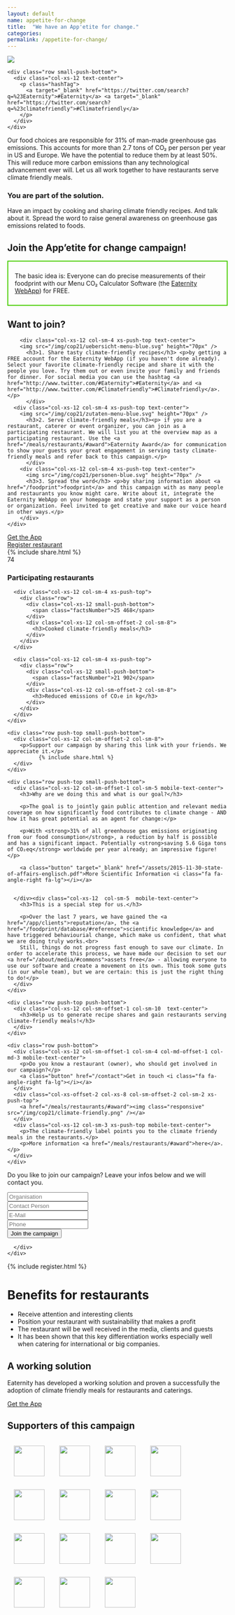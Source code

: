 ```yaml
---
layout: default
name: appetite-for-change
title:  "We have an App'etite for change."
categories:
permalink: /appetite-for-change/
---
```





<div class="bgDarkBlue ">
  <div class="container">
    <div class="row small-push-top small-push-bottom">
      <div class="col-xs-10 col-sm-offset-2 col-xs-offset-1 col-sm-8">
        <img class="responsive" src="/img/home/home-teaser.png" />
      </div>
    </div>

    <div class="row small-push-bottom">
      <div class="col-xs-12 text-center">
        <p class="hashTag">
          <a target="_blank" href="https://twitter.com/search?q=%23Eaternity">#Eaternity</a> <a target="_blank" href="https://twitter.com/search?q=%23climatefriendly">#Climatefriendly</a>
        </p>
      </div>
    </div>
  </div>
</div><!-- /.viewPortHeight -->

<div class="container">
	<div class="row push-top push-bottom">
		<div class="col-xs-12 col-sm-offset-2 col-sm-8 text-center">
			<p class="teaserText">
				Our food choices are responsible for 31% of man-made greenhouse gas emissions. This accounts for more than 2.7 tons of CO₂ per person per year in US and Europe. We have the potential to reduce them by at least 50%. This will reduce more carbon emissions than any technological advancement ever will. Let us all work together to have restaurants serve climate friendly meals.</p>
        <h3>You are part of the solution.</h3> <p class="teaserText">Have an impact by cooking and sharing climate friendly recipes. And talk about it. Spread the word to raise general awareness on greenhouse gas emissions related to foods.
			</p>
      <h2>Join the <strong>App’etite for change</strong> campaign!</h2>
		</div>
	  </div>
</div>

<div class="container">
	<div class="row push-bottom">
		<div class="col-xs-12 col-sm-offset-3 col-sm-6 text-center" style="border: 2px solid #46cc00;padding: 10px 15px;">
			<p>
      The basic idea is: Everyone can do precise measurements of their foodprint with our Menu CO₂ Calculator Software (the <a href="/app">Eaternity WebApp</a>) for FREE.</p>
		</div>
	</div>
  <div class="row big-push-top small-push-bottom">
		<div class="col-xs-12 col-sm-offset-2 col-sm-8 text-center">
	     <h2>Want to join?</h2>
		</div>
	</div>
    <div class="row small-push-bottom">

  		<div class="col-xs-12 col-sm-4 xs-push-top text-center">
        <img src="/img/cop21/uebersicht-menu-blue.svg" height="70px" />
          <h3>1. Share tasty climate-friendly recipes</h3> <p>by getting a FREE account for the Eaternity WebApp (if you haven't done already). Select your favorite climate-friendly recipe and share it with the people you love. Try them out or even invite your family and friends for dinner. For social media you can use the hashtag <a href="http://www.twitter.com/#Eaternity">#Eaternity</a> and <a href="http://www.twitter.com/#Climatefriendly">#Climatefriendly</a>.</p>
          </div>
      <div class="col-xs-12 col-sm-4 xs-push-top text-center">
        <img src="/img/cop21/zutaten-menu-blue.svg" height="70px" />
          <h3>2. Serve climate-friendly meals</h3><p> if you are a restaurant, caterer or event organizer, you can join as a participating restaurant. We will list you at the overview map as a participating restaurant. Use the <a href="/meals/restaurants/#award">Eaternity Award</a> for communication to show your guests your great engagement in serving tasty climate-friendly meals and refer back to this campaign.</p>
          </div>
        <div class="col-xs-12 col-sm-4 xs-push-top text-center">
          <img src="/img/cop21/personen-blue.svg" height="70px" />
          <h3>3. Spread the word</h3> <p>by sharing information about <a href="/foodprint">foodprint</a> and this campaign with as many people and restaurants you know might care. Write about it, integrate the Eaternity WebApp on your homepage and state your support as a person or organization. Feel invited to get creative and make our voice heard in other ways.</p>
        </div>
    </div>
<div class="row push-bottom">
    <div class="col-xs-12 col-sm-4 xs-push-top text-center">
        <a class="button" href="/app/get-the-app">Get the App <i class="fa fa-angle-right fa-lg"></i></a>
        </div>
    <div class="col-xs-12 col-sm-4 xs-push-top text-center">
        <a class="button" href="#register">Register restaurant<i class="fa fa-angle-right fa-lg"></i></a>
        </div>
      <div class="col-xs-12 col-sm-4 xs-push-top text-center">
        {% include share.html %}
      </div>
</div>


</div>



<div class="bgDarkBlue">
  <div class="container text-center">
    <div class="row big-push-top">
      <div class=" col-xs-12 col-sm-4 ">
        <div class="row">
          <div class="col-xs-12 small-push-bottom">
            <span class="factsNumber">74</span>
          </div>
          <div class="col-xs-12 col-sm-offset-2 col-sm-8">
            <h3>Participating restaurants</h3>
          </div>
        </div>
      </div>

      <div class="col-xs-12 col-sm-4 xs-push-top">
        <div class="row">
          <div class="col-xs-12 small-push-bottom">
            <span class="factsNumber">25 468</span>
          </div>
          <div class="col-xs-12 col-sm-offset-2 col-sm-8">
            <h3>Cooked climate-friendly meals</h3>
          </div>
        </div>
      </div>

      <div class="col-xs-12 col-sm-4 xs-push-top">
        <div class="row">
          <div class="col-xs-12 small-push-bottom">
            <span class="factsNumber">21 902</span>
          </div>
          <div class="col-xs-12 col-sm-offset-2 col-sm-8">
            <h3>Reduced emissions of CO₂e in kg</h3>
          </div>
        </div>
      </div>
    </div>

    <div class="row push-top small-push-bottom">
      <div class="col-xs-12 col-sm-offset-2 col-sm-8">
        <p>Support our campaign by sharing this link with your friends. We appreciate it.</p>
		      {% include share.html %}
      </div>
    </div>
  </div>
</div>

<div class="map window">
</div>

<div class="bgLightGrey">
  <div class="container">

    <div class="row push-top small-push-bottom">
      <div class="col-xs-12 col-sm-offset-1 col-sm-5 mobile-text-center">
        <h3>Why are we doing this and what is our goal?</h3>

        <p>The goal is to jointly gain public attention and relevant media coverage on how significantly food contributes to climate change - AND how it has great potential as an agent for change:</p>

        <p>With <strong>31% of all greenhouse gas emissions originating from our food consumption</strong>, a reduction by half is possible and has a significant impact. Potentially <strong>saving 5.6 Giga tons of CO₂eq</strong> worldwide per year already; an impressive figure!</p>

        <a class="button" target="_blank" href="/assets/2015-11-30-state-of-affairs-englisch.pdf">More Scientific Information <i class="fa fa-angle-right fa-lg"></i></a>


      </div><div class="col-xs-12  col-sm-5  mobile-text-center">
        <h3>This is a special step for us.</h3>

        <p>Over the last 7 years, we have gained the <a href="/app/clients">reputation</a>, the <a href="/foodprint/database/#reference">scientific knowledge</a> and have triggered behaviourial change, which make us confident, that what we are doing truly works.<br>
        Still, things do not progress fast enough to save our climate. In order to accelerate this process, we have made our decision to set our <a href="/about/media/#commons">assets free</a> - allowing everyone to use our software and create a movement on its own. This took some guts (in our whole team), but we are certain: this is just the right thing to do!</p>
      </div>
    </div>

    <div class="row push-top push-bottom">
      <div class="col-xs-12 col-sm-offset-1 col-sm-10  text-center">
        <h3>Help us to generate recipe shares and gain restaurants serving climate-friendly meals!</h3>
      </div>
    </div>

    <div class="row push-bottom">
      <div class="col-xs-12 col-sm-offset-1 col-sm-4 col-md-offset-1 col-md-3 mobile-text-center">
        <p>Do you know a restaurant (owner), who should get involved in our campaign?</p>
        <a class="button" href="/contact">Get in touch <i class="fa fa-angle-right fa-lg"></i></a>
      </div>
      <div class="col-xs-offset-2 col-xs-8 col-sm-offset-2 col-sm-2 xs-push-top">
        <a href="/meals/restaurants/#award"><img class="responsive" src="/img/cop21/climate-friendly.png" /></a>
      </div>
      <div class="col-xs-12 col-sm-3 xs-push-top mobile-text-center">
        <p>The climate-friendly label points you to the climate friendy meals in the restaurants.</p>
        <p>More information <a href="/meals/restaurants/#award">here</a>.</p>
      </div>
    </div>
  </div>
</div>



  <div id="register" class="container">
    <div class="row push-top push-bottom">
      <div class="col-xs-12 col-sm-12 col-md-4">
        <p class="teaserText">
          Do you like to join our campaign? Leave your infos below and we will contact you.
        </p>
		 <p id="result"></p>
      </div>
      <div class="col-xs-12 col-sm-12 col-md-8">
<form >
        <div class="row">
          <div class="col-xs-12 col-sm-6">
            <input type="text" name="restaurant" placeholder="Organisation">
          </div>
          <div class="col-xs-12 col-sm-6">
            <input type="text" name="name" placeholder="Contact Person">
          </div>
        </div>
        <div class="row">
          <div class="col-xs-12 col-sm-6">
            <input type="text" name="email" placeholder="E-Mail">
          </div>
          <div class="col-xs-12 col-sm-6">
            <input type="text" name="phone" placeholder="Phone">
          </div>
        </div>
        <div class="row">
          <div class="col-xs-12 col-sm-6">
            <!-- <input name="check" type="checkbox"> I accept the <a href="/legal">terms and conditions</a> of Eaternity -->
          </div>
          <div class="col-xs-12 col-sm-6 text-right-above-xs xs-push-top">
            <button type="submit">
              Join the campaign <i class="fa fa-angle-right fa-lg"></i>
            </button>
          </div>
        </div>
</form>

      </div>
    </div>
  </div>


{% include register.html %}


<div class="bgLightGrey">
<div class="container">
  <div class="row big-push-top big-push-bottom">
    <div class="col-xs-12 col-sm-6">
      <h1>Benefits for restaurants</h1>
      <ul>
        <li>Receive attention and interesting clients</li>
        <li>Position your restaurant with sustainability that makes a profit</li>
        <li>The restaurant will be well received in the media, clients and guests</li>
        <li>It has been shown that this key differentiation works especially well when catering for international or big companies.</li>
      </ul>
    </div>
    <div class="col-xs-12 col-sm-offset-1 col-sm-5 xs-push-top">
      <h2>A working solution</h2>
      <p>Eaternity has developed a working solution and proven a successfully the adoption of climate friendly meals for restaurants and caterings.</p>
      <a class="button" href="/app/get-the-app">Get the App <i class="fa fa-angle-right fa-lg"></i></a>
    </div>
  </div>
</div>
</div>

<div class="container">
  <div class="row big-push-top small-push-bottom">
    <div class="col-xs-12 text-center">
      <h2>Supporters of this campaign</h2>
    </div>
  </div>

  <style>
  .image-logos img {
    height:70px;
    margin:15px;
  }
  </style>

  <div class="row push-bottom">
  <div class="col-xs-12 text-center image-logos">
      <img src="/img/cop21/Climate-KIC.png">
      <img src="/img/cop21/Climate-Action-Programme.png">
      <img src="/img/cop21/foodwaste.png">
      <img src="/img/cop21/zhaw.svg">
      <img src="/img/cop21/gap.png">
      <img src="/img/cop21/myblueplanet.png">
      <img src="/img/cop21/ashoka.png">
      <img src="/img/cop21/sourcemap.png">
      <img src="/img/cop21/klimastiftung.svg">
      <img src="/img/cop21/sparknews.png">
      <img src="/img/cop21/foodward.png">
      <img src="/img/cop21/fossilfree.png">
      <img src="/img/cop21/foodle.png">
      <img src="/img/cop21/tibits.svg">
      <img src="/img/cop21/maxhavelar.png">
      <!-- <img src="/img/cop21/klimaallianz.png"> -->
  </div>
  </div>

</div>

<script src="https://ajax.googleapis.com/ajax/libs/jquery/1.11.3/jquery.min.js"></script>
<script src="https://maps.googleapis.com/maps/api/js"></script>
<script src="/js/jquery.magnific-popup.min.js"></script>

<script src="/js/infobubble.js"></script>
<script src="/meals/restaurants.js"></script>
